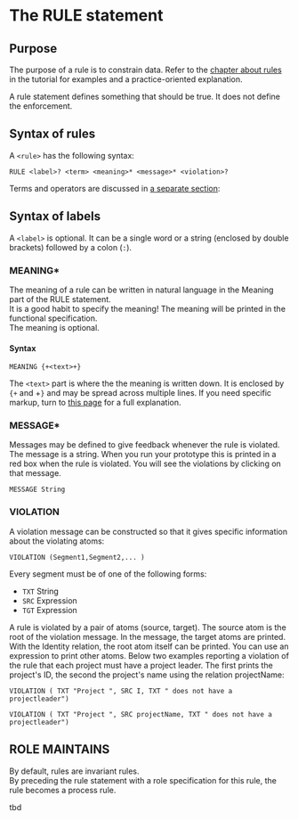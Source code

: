 # The RULE statement

## Purpose

The purpose of a rule is to constrain data. Refer to the [chapter about rules](https://github.com/ampersandtarski/documentation/tree/662a3e7bdf67bf950cfc029e4c51efc919c0bf53/tutorial/rules/intro_rules.md) in the tutorial for examples and a practice-oriented explanation.

A rule statement defines something that should be true. It does not define the enforcement.

## Syntax of rules

A `<rule>` has the following syntax:

```text
RULE <label>? <term> <meaning>* <message>* <violation>?
```

Terms and operators are discussed in [a separate section](terms/):

## Syntax of labels

A `<label>` is optional. It can be a single word or a string \(enclosed by double brackets\) followed by a colon \(`:`\).

### MEANING\*

The meaning of a rule can be written in natural language in the Meaning part of the RULE statement.  
It is a good habit to specify the meaning! The meaning will be printed in the functional specification.  
The meaning is optional.

#### Syntax

```text
MEANING {+<text>+}
```

The `<text>` part is where the the meaning is written down. It is enclosed by `{+` and  +`}` and may be spread across multiple lines. If you need specific markup, turn to [this page](meaning-statements.md) for a full explanation.

### MESSAGE\*

Messages may be defined to give feedback whenever the rule is violated. The message is a string. When you run your prototype this is printed in a red box when the rule is violated. You will see the violations by clicking on that message.

```text
MESSAGE String
```

### VIOLATION

A violation message can be constructed so that it gives specific information about the violating atoms:

```text
VIOLATION (Segment1,Segment2,... )
```

Every segment must be of one of the following forms:

* `TXT` String
* `SRC` Expression
* `TGT` Expression

A rule is violated by a pair of atoms \(source, target\). The source atom is the root of the violation message. In the message, the target atoms are printed. With the Identity relation, the root atom itself can be printed. You can use an expression to print other atoms. Below two examples reporting a violation of the rule that each project must have a project leader. The first prints the project's ID, the second the project's name using the relation projectName:

`VIOLATION ( TXT "Project ", SRC I, TXT " does not have a projectleader")`

`VIOLATION ( TXT "Project ", SRC projectName, TXT " does not have a projectleader")`

## ROLE MAINTAINS

By default, rules are invariant rules.  
By preceding the rule statement with a role specification for this rule, the rule becomes a process rule.

tbd

